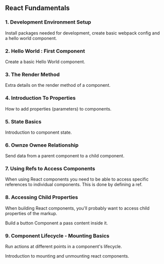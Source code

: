 ## React Fundamentals

### 1. Development Environment Setup

Install packages needed for development, create basic webpack config and a hello world component.

### 2. Hello World : First Component

Create a basic Hello World component.

### 3. The Render Method

Extra details on the render method of a component.

### 4. Introduction To Properties

How to add properties (parameters) to components.

### 5. State Basics

Introduction to component state.

### 6. Ownze Ownee Relationship

Send data from a parent component to a child component.

### 7. Using Refs to Access Components

When using React components you need to be able to access specific
references to individual components. This is done by defining a ref.

### 8. Accessing Child Properties

When building React components, you'll probably want to access child
properties of the markup.

Build a button Component a pass content inside it.

### 9. Component Lifecycle - Mounting Basics

Run actions at different points in a component's lifecycle.

Introduction to mounting and unmounting react components.
